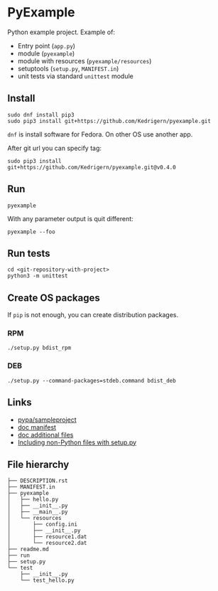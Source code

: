 PyExample
=========

Python example project. Example of:

* Entry point (`app.py`)
* module (`pyexample`)
* module with resources (`pyexample/resources`)
* setuptools (`setup.py`, `MANIFEST.in`)
* unit tests via standard `unittest` module


Install
-------

```
sudo dnf install pip3
sudo pip3 install git+https://github.com/Kedrigern/pyexample.git
```

`dnf` is install software for Fedora. On other OS use another app. 

After git url you can specify tag:

```
sudo pip3 install git+https://github.com/Kedrigern/pyexample.git@v0.4.0
```

Run
---

```
pyexample
```

With any parameter output is quit different:

```
pyexample --foo
```

Run tests
---------

```
cd <git-repository-with-project>
python3 -m unittest
```

Create OS packages
------------------

If `pip` is not enough, you can create distribution packages.

### RPM

```
./setup.py bdist_rpm
```
### DEB

```
./setup.py --command-packages=stdeb.command bdist_deb
```


Links
-----

* [pypa/sampleproject](http://github.com/pypa/sampleproject)
* [doc manifest](https://docs.python.org/3.4/distutils/sourcedist.html#specifying-the-files-to-distribute)
* [doc additional files](https://docs.python.org/3.4/distutils/setupscript.html#installing-additional-files)
* [Including non-Python files with setup.py](http://stackoverflow.com/questions/1612733/including-non-python-files-with-setup-py)

File hierarchy
--------------

```
├── DESCRIPTION.rst
├── MANIFEST.in
├── pyexample
│   ├── hello.py
│   ├── __init__.py
│   ├── __main__.py
│   └── resources
│       ├── config.ini
│       ├── __init__.py
│       ├── resource1.dat
│       └── resource2.dat
├── readme.md
├── run
├── setup.py
└── test
    ├── __init__.py
    └── test_hello.py
```
